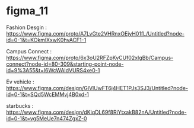 # figma_11

Fashion Desgin : https://www.figma.com/proto/A7LvGte2VHRnxOEjyH01fL/Untitled?node-id=0-1&t=KOkmlXxwK0hvACF1-1

Campus Connect : https://www.figma.com/proto/6x3oU2RFZpKvCUf02xIgBb/Campus-connect?node-id=80-309&starting-point-node-id=9%3A55&t=l6WcWAIdVURS4xe0-1

Ev vehicle     : https://www.figma.com/design/GlVlUwFT6j4HET1PJs3SJ3/Untitled?node-id=0-1&t=SQd5WcEMMvj4B0xd-1   

starbucks      : https://www.figma.com/design/dKiqDL69f8RiYtxakB82nA/Untitled?node-id=0-1&t=vg5MeUe7n474ZgxZ-0
